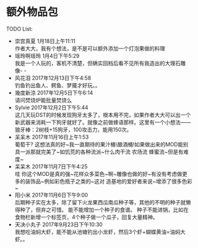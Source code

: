 # 额外物品包


TODO List:
* 崇宫真夏 1月18日上午11:11  
作者大大，我有个想法，是不是可以额外添加一个灯泡果做的料理
* 瑶玲啊瑶玲 1月4日下午5:29  
我是一个人玩的，客机不清楚，但确实回档后看不见所有我造出的大理石雕像- -
* 风花泪 2017年12月13日下午4:58  
钓鱼钓出鱼人、鳄鱼、梦魇才好玩。。
* 幾度新涼 2017年12月5日下午6:14  
请问焚烧炉能批量焚烧么
* Sylvie 2017年12月2日下午5:44  
这几天玩DST的时候发现狗牙太多了，根本用不完，如果作者大大可以出一个新武器来消耗一下狗牙就好了。就像之前做蜂语那样。这里有一个小想法——狼牙棒：2树枝+15狗牙，100攻击力，能用150次。
* 呆呆木 2017年11月16日上午1:53  
葡萄干? 这想法真的好~我一直期待的果汁桶\酿酒桶!如果做出来的MOD能别具一派那就完美了~如饥荒的各种流派~什么肉干流 农场流 蜂蜜流~但是有难度~
* 呆呆木 2017年11月7日下午4:25  
哇 你这个MOD是真的强~花样众多菜色~啊~雕像也做的好~有没有考虑做更多的装饰品~例如彩色瓶子之类的~这对 造基地的爱好者来说~增添了很多色彩~
* 阳小米 2017年11月6日下午9:00  
后期种子实在太多，除了留下火龙果西瓜南瓜种子等，其他的不明的种子就懒得种了，但弃之可惜。
能不能增加一个种子的食谱。
种子不能进锅，比如在食物栏新增一个标签页，4个种子做一个瓜子，回复大量精神。
* 天决小丸子 2017年9月23日下午10:30  
我想吃油焖大虾，能不能从池塘钓出小龙虾，然后3个虾+蝴蝶黄油=油焖大虾。。
